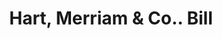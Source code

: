 ---
doi: 10.7916/D8Z04M9Q
date_other: '1870'
date_other_textual: 1870-1879
form: printed ephemera
genre:
- Invoices
name:
- Hart, Merriam & Co.
object_in_context_url: https://biggert.cul.columbia.edu/items/view/ave_biggert_01825
subject_hierarchical_geographic:
- Hartford, Connecticut, United States
subject_name:
- Hart, Merriam & Co.
title: Hart, Merriam & Co.. Bill
sort_title: Hart, Merriam & Co.. Bill
call_number: ave_biggert_01825
coordinates:
- 41.7625,-72.67416666666666
pid: ave_biggert_01825
identifiers: ave_biggert_01825
thumbnail: https://derivativo-2.library.columbia.edu/iiif/2/ldpd:490691/full/!256,256/0/native.jpg
permalink: /biggert/ave_biggert_01825/
layout: iiif-image-page
---